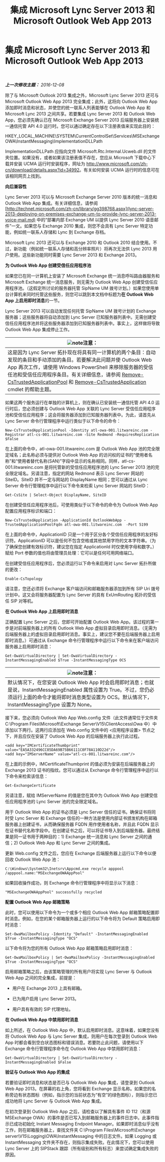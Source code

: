 ﻿---
title: 集成 Microsoft Lync Server 2013 和 Microsoft Outlook Web App 2013
TOCTitle: 集成 Microsoft Lync Server 2013 和 Microsoft Outlook Web App 2013
ms:assetid: 513d4cc7-aa87-4f68-b99d-d58b63bdf242
ms:mtpsurl: https://technet.microsoft.com/zh-cn/library/JJ688055(v=OCS.15)
ms:contentKeyID: 49888418
ms.date: 12/10/2016
mtps_version: v=OCS.15
ms.translationtype: HT
---

# 集成 Microsoft Lync Server 2013 和 Microsoft Outlook Web App 2013

 

_**上一次修改主题：** 2016-12-08_

除了与 Microsoft Outlook 2013 集成之外，Microsoft Lync Server 2013 还可与 Microsoft Outlook Web App 2013 完全集成；此外，这将向 Outlook Web App 添加即时消息和状态，并使您的统一联系人列表能够在 Outlook Web App 和 Microsoft Lync 2013 之间共享。若要集成 Lync Server 2013 和 Outlook Web App，您必须先确认已在 Microsoft Exchange Server 2013 后端服务器上安装统一通信托管 API 4.0 运行时。您可以通过确定存在以下注册表值来实现此目的：

HKEY\_LOCAL\_MACHINE\\SYSTEM\\CurrentControlSet\\Services\\MSExchange OWA\\InstantMessaging\\ImplementationDLLPath

ImplementationDLLPath 应指向文件 Microsoft.Rtc.Internal.Ucweb.dll 的文件夹位置。如果没有，或者如果该注册表值不存在，您应从 Microsoft 下载中心下载并安装 UCMA 运行时安装程序，网址为 <http://www.microsoft.com/zh-cn/download/details.aspx?id=34992>。有关如何安装 UCMA 运行时的信息可在该相同网页上找到。

**向后兼容性**

Lync Server 2013 可以与 Microsoft Exchange Server 2010 版本的统一消息和 Outlook Web App 集成。有关详细信息，请参阅 [http://technet.microsoft.com/zh-cn/library/gg398768.aspx](lync-server-2013-deploying-on-premises-exchange-um-to-provide-lync-server-2013-voice-mail.md) 中的“部署内部 Exchange UM 以提供 Lync Server 2010 语音邮件”一文。如果您与 Exchange 2010 集成，则您不会具有 Lync Server 特定功能，例如统一联系人存储和 Lync 到 Exchange 存档。

Microsoft Lync 2013 还可以与 Exchange 2010 和 Outlook 2010 结合使用。不过，新功能（例如统一联系人存储和高分辨率照片）将再次无法供 Lync 2013 用户使用。这些新功能同时需要 Lync Server 2013 和 Exchange 2013。

**为 Outlook Web App 创建受信任应用程序池**

如果您已在同一计算机上安装了 Microsoft Exchange 统一消息呼叫路由器服务和 Microsoft Exchange 统一消息服务，则无需为 Outlook Web App 创建受信任应用程序池。（这假定所讨论的服务器托管 SipName UM 拨号计划。）如果您使用单台计算机来同时托管这些服务，则您可以跳到本文档中标题为**在 Outlook Web App 上启用即时消息**的一节。

Lync Server 2013 可以自动发现任何托管 SipName UM 拨号计划的 Exchange 服务器；这些服务器将自动添加到 Lync Server 已知服务器列表中。无需创建受信任应用程序池并将这些服务器添加到已知服务器列表中。事实上，这样做将导致 Outlook Web App 集成停止工作。

<table>
<thead>
<tr class="header">
<th><img src="images/Dn783119.note(OCS.15).gif" title="note" alt="note" />注意：</th>
</tr>
</thead>
<tbody>
<tr class="odd">
<td>这是因为 Lync Server 拓扑现在将具有同一计算机的两个条目：自动发现的条目和手动添加的条目。若要解决此问题并使 Outlook Web App 再次工作，请使用 Windows PowerShell 来移除服务器的受信任池和受信任应用程序条目。有关详细信息，请参阅 <a href="https://docs.microsoft.com/en-us/powershell/module/skype/Remove-CsTrustedApplicationPool">Remove-CsTrustedApplicationPool</a> 和 <a href="https://docs.microsoft.com/en-us/powershell/module/skype/Remove-CsTrustedApplication">Remove-CsTrustedApplication</a> cmdlet 的帮助主题。</td>
</tr>
</tbody>
</table>


如果这两个服务运行在单独的计算机上，则在确认已安装统一通信托管 API 4.0 运行时后，您必须创建与 Outlook Web App 关联的 Lync Server 受信任应用程序池和受信任应用程序；这会将服务器添加到已知服务器列表中。为此，请首先从 Lync Server 命令行管理程序中运行类似于以下命令的命令：

    New-CsTrustedApplicationPool -Identity atl-owa-001.litwareinc.com -Registrar atl-cs-001.litwareinc.com -Site Redmond -RequiresReplication $False

在上面的命令中，atl-owa-001.litwareinc.com 是 Outlook Web App 池的完全限定域名；此名称必须与提供对 Outlook Web App 的访问权的证书的“使用者名称”和“使用者替代名称(SAN)”字段中显示的名称相同。同样，atl-cs-001.litwareinc.com 是将托管新的受信任应用程序池的 Lync Server 2013 池的完全限定域名。另请注意，指定的网站 Redmond 表示 Lync Server 网站的 SiteID。SiteID 并不一定与网站的 DisplayName 相同；您可以通过从 Lync Server 命令行管理程序中运行以下命令来检索 Lync Server 网站的 SiteID：

    Get-CsSite | Select-Object DisplayName, SiteID

在创建受信任应用程序池后，可使用类似于以下命令的命令为 Outlook Web App 配置应用程序标识和端口：

    New-CsTrustedApplication -ApplicationId OutlookWebApp -TrustedApplicationPoolFqdn atl-owa-001.litwareinc.com  -Port 5199

在上面的命令中，ApplicationID 只是一个用于区分各个受信任应用程序的友好标识符。ApplicationID 可以是任何不包含空格或其他禁用字符的文本字符串。（为了确保您创建有效标识符，建议您在指定 ApplicationId 时仅使用字母和数字。）赋给 Port 参数的值也将由管理员处理：它可以是任何可用网络端口。

在创建受信任应用程序后，您必须运行以下命令来启用对 Lync Server 拓扑所做的更改：

    Enable-CsTopology

请注意，您还必须将 Exchange 客户端访问和邮箱服务器添加到所有 SIP Uri 拨号计划中。这又会将服务器配置为 Lync Server 的具有 ExUmRouting 拓扑的受信任 SIP 对等机。

**在 Outlook Web App 上启用即时消息**

正确配置 Lync Server 之后，您即可开始配置 Outlook Web App。该过程的第一步是对前端服务器上的所有 Outlook Web App 虚拟目录启用即时消息。（无需为后端服务器上的虚拟目录启用即时消息。事实上，建议您不要在后端服务器上启用即时消息。）可通过从 Exchange 命令行管理程序中运行以下命令来在客户端访问服务器上启用即时消息：

    Get-OwaVirtualDirectory | Set-OwaVirtualDirectory -InstantMessagingEnabled $True -InstantMessagingType OCS

<table>
<thead>
<tr class="header">
<th><img src="images/Dn783119.note(OCS.15).gif" title="note" alt="note" />注意：</th>
</tr>
</thead>
<tbody>
<tr class="odd">
<td>默认情况下，在您安装 Outlook Web App 时会启用即时消息；也就是说，InstantMessagingEnabled 属性设置为 True。不过，您仍必须运行上面的命令才能将即时消息类型设置为 OCS。默认情况下，InstantMessagingType 设置为 None。</td>
</tr>
</tbody>
</table>


接下来，您必须向 Outlook Web App Web.config 文件（此文件通常位于文件夹 C:\\Program Files\\Microsoft\\Exchange Server\\V15\\ClientAccess\\Owa 中）中添加以下两行。这两行应添加在 Web.config 文件中的 \<应用程序设置\> 节点之下，并且应仅在安装了 Outlook Web App 的后端服务器上执行此过程。

    <add key="IMCertificateThumbprint" value="EA5A332496CC05DA69B75B66111C0F78A110D22d"/>
    <add key="IMServerName" value="atl-cs-001.litwareinc.com"/>

在上面的示例中，IMCertificateThumbprint 的值必须为安装在后端服务器上的 Exchange 2013 证书的指纹。您可以通过从 Exchange 命令行管理程序中运行以下命令来检索该信息：

    Get-ExchangeCertificate

另请注意，赋给 IMServerName 的值是您在其中为 Outlook Web App 创建受信任应用程序池的 Lync Server 池的完全限定域名。

用于 Outlook Web App 的证书必须是 Lync Server 信任的证书。确保证书将同时受 Lync Server 和 Exchange 信任的一种方法是使用内部证书颁发机构在邮箱服务器上创建证书，从而确保服务器 FQDN 用作使用者名称，并且此 FQDN 显示在证书替代名称字段中。在创建证书之后，可以将证书导入到后端服务器。最终结果是同一证书用于两种目的：1) Exchange 统一消息和 Lync Server 之间的通信；2) Outlook Web App 和 Lync Server 之间的集成。

更新 Web.config 文件之后，您应在 Exchange 后端服务器上运行以下命令以便回收 Outlook Web App 池：

    C:\Windows\System32\Inetsrv\Appcmd.exe recycle apppool /apppool.name:"MSExchangeOWAAppPool"

如果回收操作成功，则 Exchange 命令行管理程序中将显示以下消息：

    "MSExchangeOWAAppPool" successfully recycled

**配置 Outlook Web App 邮箱策略**

此时，您可以使用以下命令为一个或多个相应 Outlook Web App 邮箱策略配置即时消息。例如，在您的某个邮箱服务器上运行的以下命令将为 Default 策略启用即时消息：

    Set-OwaMailboxPolicy -Identity "Default" -InstantMessagingEnabled $True -InstantMessagingType "OCS"

以下命令将为您的所有 Outlook Web App 邮箱策略启用即时消息：

    Get-OwaMailboxPolicy | Set-OwaMailboxPolicy -InstantMessagingEnabled $True -InstantMessagingType "OCS"

启用邮箱策略之后，由该策略管理的所有用户将实现 Lync Server 与 Outlook Web App 之间的完全集成，前提是：

  - 用户在 Exchange 2013 上具有邮箱。

  - 已为用户启用 Lync Server 2013。

  - 用户具有有效的 SIP 代理地址。

**在 Outlook Web App 中禁用即时消息**

如上所述，在 Outlook Web App 中，默认启用即时消息。这意味着，如果您没有将 Outlook Web App 与 Lync Server 集成，则用户在每次登录到 Outlook Web App 时都会看到空白状态图标和错误消息。若要防止此问题，请使用以下 Exchange 命令行管理程序命令在 Outlook Web App 中禁用即时消息：

    Get-OwaVirtualDirectory | Set-OwaVirtualDirectory -InstantMessagingEnabled $False

**验证与 Outlook Web App 的集成**

若要验证即时消息和状态是否已与 Outlook Web App 集成，请登录到 Outlook Web App 2013。在屏幕的右上角，您将看到 Exchange 显示名称。如果您的名称旁边有状态图标（例如，指示您的当前状态为“有空”的绿色图标），则指示您已成功地将 Lync Server 与 Outlook Web App 集成。

在初次登录到 Outlook Web App 之后，请检查以了解具有事件 ID 112（和源 MSExchange OWA）的事件是否已写入到邮箱服务器上的事件日志中。此事件指示已成功初始化 Instant Messaging Endpoint Manager。如果即时消息似乎没有工作，则在邮箱服务器上，查找文件夹 C:\\Program Files\\Microsoft\\Exchange server\\V15\\Logging\\OWA\\InstantMessaging 中的日志文件。如果 Logging 或 InstantMessaging 文件夹不存在，则指示集成失败。在此情况下，您可以使用 Lync Server 上的 SIPStack 跟踪（所有级别和所有标志）来尝试确定集成失败的原因。

